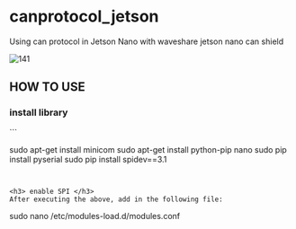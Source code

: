 # canprotocol_jetson
Using can protocol in Jetson Nano with waveshare jetson nano can shield

![141](https://github.com/Ai-Room2023/canprotocol_jetson/assets/140303548/7fed9a9a-642f-472e-955d-1d159e406466)

<h2> HOW TO USE </h2> 

<h3> install library </h3>
```

sudo apt-get install minicom 
sudo apt-get install python-pip nano
sudo pip install pyserial
sudo pip install spidev==3.1
```


<h3> enable SPI </h3>
After executing the above, add in the following file:
```
sudo nano /etc/modules-load.d/modules.conf
```
